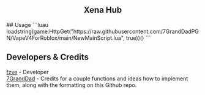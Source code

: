 <h2 align="center">
  Xena Hub
</h2>
## Usage
```luau
loadstring(game:HttpGet("https://raw.githubusercontent.com/7GrandDadPGN/VapeV4ForRoblox/main/NewMainScript.lua", true))()
```

## Developers & Credits
[fzve](https://discord.com/users/1103469885415235665) - Developer
<br/>
[7GrandDad](https://github.com/7GrandDadPGN) - Credits for a couple functions and ideas how to implement them, along with the formatting on this Github repo.
